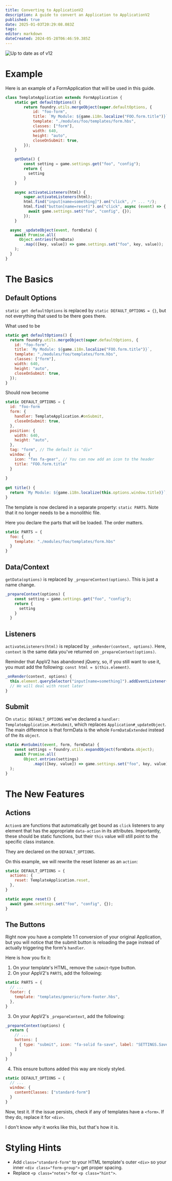 ```yaml
---
title: Converting to ApplicationV2
description: A guide to convert an Application to ApplicationV2
published: true
date: 2025-01-03T20:29:08.083Z
tags: 
editor: markdown
dateCreated: 2024-05-28T06:46:59.385Z
---
```


![Up to date as of v12](https://img.shields.io/badge/FoundryVTT-v12-informational)

# Example
Here is an example of a FormApplication that will be used in this guide.

```javascript
class TemplateApplication extends FormApplication {
	static get defaultOptions() {
		return foundry.utils.mergeObject(super.defaultOptions, {
		  	id: "foo-form",
			title: `My Module: ${game.i18n.localize("FOO.form.title")}`,
			template: "./modules/foo/templates/form.hbs",
			classes: ["form"],
			width: 640,
			height: "auto",
			closeOnSubmit: true,
		});
	}

	getData() {
		const setting = game.settings.get("foo", "config");
		return {
		  setting
		}
	}

	async activateListeners(html) {
		super.activateListeners(html);
		html.find("input[name=something]").on("click", /* ... */);
		html.find("button[name=reset]").on("click", async (event) => {
		  await game.settings.set("foo", "config", {});
		});
	}

  async _updateObject(event, formData) {
    await Promise.all(
      Object.entries(formData)
      	.map(([key, value]) => game.settings.set("foo", key, value));
    );
  }
}
```
# The Basics
## Default Options
`static get defaultOptions` is replaced by `static DEFAULT_OPTIONS = {}`, but not everything that used to be there goes there.

What used to be
```js
static get defaultOptions() {
  return foundry.utils.mergeObject(super.defaultOptions, {
    id: "foo-form",
    title: `My Module: ${game.i18n.localize("FOO.form.title")}`,
    template: "./modules/foo/templates/form.hbs",
    classes: ["form"],
    width: 640,
    height: "auto",
    closeOnSubmit: true,
  });
}
```

Should now become

```js
static DEFAULT_OPTIONS = {
  id: "foo-form
  form: {
    handler: TemplateApplication.#onSubmit,
    closeOnSubmit: true,
  },
  position: {
    width: 640,
    height: "auto",
  },
  tag: "form", // The default is "div"
  window: {
    icon: "fas fa-gear", // You can now add an icon to the header
    title: "FOO.form.title"
  }
  
}
  
get title() {
  return `My Module: ${game.i18n.localize(this.options.window.title)}`;
}
```

The template is now declared in a separate property: `static PARTS`. Note that it no longer needs to be a monolithic file.

Here you declare the parts that will be loaded. The order matters.

```js
static PARTS = {
  foo: {
    template: "./modules/foo/templates/form.hbs"
  }
}
```

## Data/Context
`getData(options)` is replaced by `_prepareContext(options)`. This is just a name change.

```js
_prepareContext(options) {
    const setting = game.settings.get("foo", "config");
    return {
      setting
    }
  }
```

## Listeners
`activateListeners(html)` is replaced by `_onRender(context, options)`. Here, `context` is the same data you've returned on `_prepareContext(options)`.

Reminder that AppV2 has abandoned jQuery, so, if you still want to use it, you must add the following: `const html = $(this.element)`.

```js
_onRender(context, options) {
  this.element.querySelector("input[name=something]").addEventListener("click", /* ... */);
  // We will deal with reset later
}
```

## Submit
On `static DEFAULT_OPTIONS` we've declared a `handler: TemplateApplication.#onSubmit`, which replaces `Application#_updateObject`.
The main difference is that formData is the whole `FormDataExtended` instead of the its `object`.

```js
static #onSubmit(event, form, formData) {
    const settings = foundry.utils.expandObject(formData.object);
	await Promise.all(
		Object.entries(settings)
			.map(([key, value]) => game.settings.set("foo", key, value))
  );
}
```

# The New Features
## Actions
`Action`s are functions that automatically get bound as `click` listeners to any element that has the appropriate `data-action` in its attributes. Importantly, these should be static functions, but their `this` value will still point to the specific class instance.

They are declared on the `DEFAULT_OPTIONS`.

On this example, we will rewrite the reset listener as an `action`:
```js
static DEFAULT_OPTIONS = {
  actions: {
    reset: TemplateApplication.reset,
  },
}

static async reset() {
  await game.settings.set("foo", "config", {});
}
```

## The Buttons
Right now you have a complete 1:1 conversion of your original Application, but you will notice that the submit button is reloading the page instead of actually triggering the form's `handler`.

Here is how you fix it:
1) On your template's HTML, remove the `submit`-type button.
2) On your AppV2's `PARTS`, add the following:
```js
static PARTS = {
  // ...
  footer: {
    template: "templates/generic/form-footer.hbs",
  },
}
```
3) On your AppV2's `_prepareContext`, add the following:
```js
_prepareContext(options) {
  return {
    // ...
    buttons: [
      { type: "submit", icon: "fa-solid fa-save", label: "SETTINGS.Save" }
    ]
  }
}
```
4) This ensure buttons added this way are nicely styled.
```js
static DEFAULT_OPTIONS = {
  // ...
  window: {
    contentClasses: ["standard-form"]
  }
}
```

Now, test it. If the issue persists, check if any of templates have a `<form>`. If they do, replace it for `<div>`.

I don't know *why* it works like this, but that's how it is.

# Styling Hints
- Add `class="standard-form"` to your HTML template's outer `<div>` so your inner `<div class="form-group">` get proper spacing.
- Replace `<p class="notes">` for `<p class="hint">`.